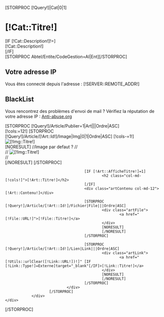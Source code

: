 


[STORPROC [!Query!]|Cat|0|1]
	<div id="support">
                <div id="supportHead" class="abtelContent">
                        <h1>[!Cat::Titre!]</h1>
                        [IF [!Cat::Description!]!=]
                                <div class="descCat">[!Cat::Description!]</div>
                        [/IF]
                </div>
                [STORPROC Abtel/Entite/CodeGestion=AI|Ent][/STORPROC]
                <div id="supportInfo" class="abtelContent" style="background-color:[!Ent::CodeCouleur!]">
                        <div class="supportCustom">
                                <h2>Votre adresse IP</h2>
                                <p>Vous êtes connecté depuis l'adresse : <span id="supportIP">[!SERVER::REMOTE_ADDR!]</span></p>
                        </div>
                        <div class="supportCustom">
                                <h2>BlackList</h2>
                                <p>Vous rencontrez des problèmes d'envoi de mail ? Vérifiez la réputation de votre adresse IP :  <a target="_blank" href="http://www.anti-abuse.org/multi-rbl-check-results/?host=[!SERVER::REMOTE_ADDR!]">Anti-abuse.org</a></p>
                        </div>
                </div>
                <div id="supportContent" class="abtelContent">
                        [STORPROC [!Query!]/Article/Publier=1|Art|||Ordre|ASC]
                                <div class="artSupport row">
                                        [!cols:=12!]
                                        [STORPROC [!Query!]/Article/[!Art::Id!]/Image|Img|0|1|Ordre|ASC]
                                                [!cols-=1!]
                                                <div  class="col-md-1">
                                                        <img src="[!Img::URL!]" alt="[!Img::Titre!]" title="[!Img::Titre!]" class="img-responsive">      
                                                </div>
                                                [NORESULT]
                                                        //Image par defaut ?
                                                        //<div  class="col-md-1">
                                                        //        <img src="[!Img::URL!]" alt="[!Img::Titre!]" title="[!Img::Titre!]" class="img-responsive">      
                                                        //</div>
                                                [/NORESULT]
                                        [/STORPROC]
                                        
                                        [IF [!Art::AfficheTitre!]=1]
                                                <h2 class="col-md-[!cols!]">[!Art::Titre!]</h2>
                                        [/IF]
                                        <div class="artContenu col-md-12">[!Art::Contenu!]</div>
                                        
                                        [STORPROC [!Query!]/Article/[!Art::Id!]/Fichier|File|||Ordre|ASC]
                                                <div class="artFile">
                                                        <a href="[!File::URL!]">[!File::Titre!]</a>
                                                </div>        
                                                [NORESULT]
                                                [/NORESULT]
                                        [/STORPROC]
                                        
                                        [STORPROC [!Query!]/Article/[!Art::Id!]/Lien|Link|||Ordre|ASC]
                                                <div class="artLink">
                                                        <a href="[!Utils::urlClear([!Link::URL!])!]" [IF [!Link::Type!]=Externe]target="_blank"[/IF]>[!Link::Titre!]</a>
                                                </div>
                                                [NORESULT]
                                                [/NORESULT]
                                        [/STORPROC]
                                </div>    
                        [/STORPROC]
                </div>
	</div>
[/STORPROC]